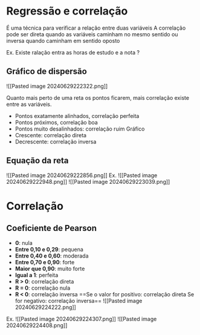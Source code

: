 # Regressão e correlação
É uma técnica para verificar a relação entre duas variáveis 
A correlação pode ser direta quando as variáveis caminham no mesmo sentido ou inversa quando caminham em sentido oposto

Ex. Existe ralação entra as horas de estudo e a nota ? 
## Gráfico de dispersão 
 ![[Pasted image 20240629222322.png]]

 Quanto mais perto de uma reta os pontos ficarem, mais correlação existe entre as variáveis. 
 - Pontos exatamente alinhados, correlação perfeita
 - Pontos próximos, correlação boa 
 - Pontos muito desalinhados: correlação ruim
Gráfico
- Crescente: correlação direta
- Decrescente: correlação inversa

## Equação da reta 
![[Pasted image 20240629222856.png]]
Ex. 
![[Pasted image 20240629222948.png]]
![[Pasted image 20240629223039.png]]

# Correlação

## Coeficiente de Pearson
- **0**: nula
- **Entre 0,10 e 0,29**: pequena
- **Entre 0,40 e 0,60**: moderada
- **Entre 0,70 e 0,90**: forte
- **Maior que 0,90**: muito forte 
- **Igual a 1**: perfeita
- **R > 0**: correlação direta
- **R = 0**: correlação nula
- **R < 0**: correlação inversa
==Se o valor for positivo: correlação direta 
Se for negativo: correlação inversa==
![[Pasted image 20240629224222.png]]

Ex.
![[Pasted image 20240629224307.png]]
![[Pasted image 20240629224408.png]]


